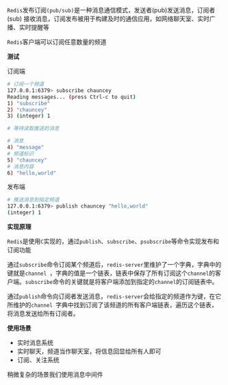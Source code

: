 `Redis`发布订阅`(pub/sub)`是一种消息通信模式，发送者(pub)发送消息，订阅者(sub)
接收消息，订阅发布被用于构建及时的通信应用，如网络聊天室、实时广播、实时提醒等

`Redis`客户端可以订阅任意数量的频道

**测试**

订阅端

```bash
# 订阅一个频道
127.0.0.1:6379> subscribe chauncey 
Reading messages... (press Ctrl-c to quit)
1) "subscribe"
2) "chauncey"
3) (integer) 1

# 等待读取推送的消息

# 消息
4) "message"
# 频道标识
5) "chauncey"
# 消息内容
6) "hello,world"
```

发布端

```bash
# 推送消息到指定频道
127.0.0.1:6379> publish chauncey "hello,world"
(integer) 1
```

**实现原理**

`Redis`是使用`C`实现的，通过`publish`、`subscribe`、`psubscribe`等命令实现发布和订阅功能

通过`subscribe`命令订阅某个频道后，`redis-server`里维护了一个字典，字典中的键就是`channel
`，字典的值是一个链表，链表中保存了所有订阅这个`channel`的客户端。`subscribe`命令的关键就是将客户端添加到指定的`channel`的订阅链表中。

通过`publish`命令向订阅者发送消息，`redis-server`会给指定的频道作为键，在它所维护的`channel
`字典中找到订阅了该频道的所有客户端链表，遍历这个链表，将消息发送给所有订阅者。

**使用场景**

-   实时消息系统
-   实时聊天，频道当作聊天室，将信息回显给所有人即可
-   订阅、关注系统

稍微复杂的场景我们使用消息中间件
